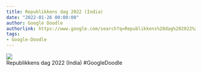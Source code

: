 ```yaml
---
title: Republikkens dag 2022 (India)
date: "2022-01-26 00:00:00"
author: Google Doodle
authorlink: https://www.google.com/search?q=Republikkens%20dag%202022%20(India)
tags:
- Google-Doodle
---
```

<img src="https://www.google.com/logos/doodles/2022/india-republic-day-2022-6753651837109345-l.png" referrerpolicy="no-referrer"><br>Republikkens dag 2022 (India) #GoogleDoodle